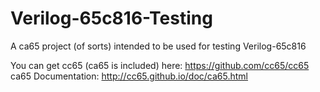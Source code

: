 # Verilog-65c816-Testing

A ca65 project (of sorts) intended to be used for testing Verilog-65c816

You can get cc65 (ca65 is included) here:  https://github.com/cc65/cc65
ca65 Documentation:  http://cc65.github.io/doc/ca65.html
